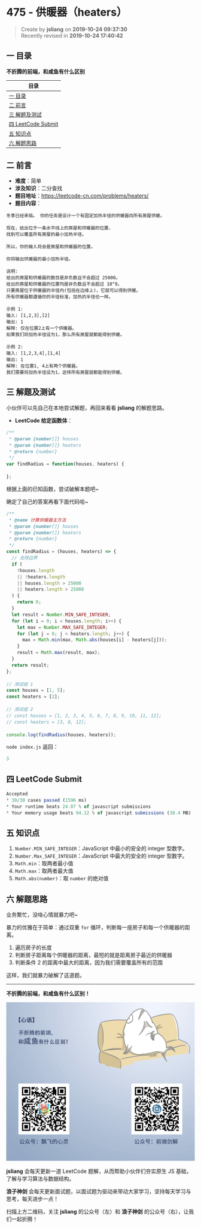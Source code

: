 475 - 供暖器（heaters）
===

> Create by **jsliang** on **2019-10-24 09:37:30**  
> Recently revised in **2019-10-24 17:40:42**

## <a name="chapter-one" id="chapter-one">一 目录</a>

**不折腾的前端，和咸鱼有什么区别**

| 目录 |
| --- | 
| [一 目录](#chapter-one) | 
| [二 前言](#chapter-two) |
| [三 解题及测试](#chapter-three) |
| [四 LeetCode Submit](#chapter-four) |
| [五 知识点](#chapter-five) |
| [六 解题思路](#chapter-six) |

## <a name="chapter-two" id="chapter-two">二 前言</a>



* **难度**：简单
* **涉及知识**：二分查找
* **题目地址**：https://leetcode-cn.com/problems/heaters/
* **题目内容**：

```
冬季已经来临。 你的任务是设计一个有固定加热半径的供暖器向所有房屋供暖。

现在，给出位于一条水平线上的房屋和供暖器的位置，
找到可以覆盖所有房屋的最小加热半径。

所以，你的输入将会是房屋和供暖器的位置。

你将输出供暖器的最小加热半径。

说明:
给出的房屋和供暖器的数目是非负数且不会超过 25000。
给出的房屋和供暖器的位置均是非负数且不会超过 10^9。
只要房屋位于供暖器的半径内(包括在边缘上)，它就可以得到供暖。
所有供暖器都遵循你的半径标准，加热的半径也一样。

示例 1:
输入: [1,2,3],[2]
输出: 1
解释: 仅在位置2上有一个供暖器。
如果我们将加热半径设为1，那么所有房屋就都能得到供暖。

示例 2:
输入: [1,2,3,4],[1,4]
输出: 1
解释: 在位置1, 4上有两个供暖器。
我们需要将加热半径设为1，这样所有房屋就都能得到供暖。
```

## <a name="chapter-three" id="chapter-three">三 解题及测试</a>



小伙伴可以先自己在本地尝试解题，再回来看看 **jsliang** 的解题思路。

* **LeetCode 给定函数体**：

```js
/**
 * @param {number[]} houses
 * @param {number[]} heaters
 * @return {number}
 */
var findRadius = function(houses, heaters) {
    
};
```

根据上面的已知函数，尝试破解本题吧~

确定了自己的答案再看下面代码哈~

```js
/**
 * @name 计算供暖器主方法
 * @param {number[]} houses
 * @param {number[]} heaters
 * @return {number}
 */
const findRadius = (houses, heaters) => {
  // 去除边界
  if (
    !houses.length
    || !heaters.length
    || houses.length > 25000
    || heaters.length > 25000
  ) {
    return 0;
  }
  let result = Number.MIN_SAFE_INTEGER;
  for (let i = 0; i < houses.length; i++) {
    let max = Number.MAX_SAFE_INTEGER;
    for (let j = 0; j < heaters.length; j++) {
      max = Math.min(max, Math.abs(houses[i] - heaters[j]));
    }
    result = Math.max(result, max);
  }
  return result;
};

// 测试组 1
const houses = [1, 5];
const heaters = [2];

// 测试组 2
// const houses = [1, 2, 3, 4, 5, 6, 7, 8, 9, 10, 11, 12];
// const heaters = [3, 8, 12];

console.log(findRadius(houses, heaters));
```

`node index.js` 返回：

```js
3
```

## <a name="chapter-four" id="chapter-four">四 LeetCode Submit</a>



```js
Accepted
* 30/30 cases passed (1596 ms)
* Your runtime beats 24.07 % of javascript submissions
* Your memory usage beats 94.12 % of javascript submissions (38.4 MB)
```

## <a name="chapter-five" id="chapter-five">五 知识点</a>



1. `Number.MIN_SAFE_INTEGER`：JavaScript 中最小的安全的 integer 型数字。
2. `Number.Max_SAFE_INTEGER`：JavaScript 中最大的安全的 integer 型数字。
3. `Math.min`：取两者最小值
4. `Math.max`：取两者最大值
5. `Math.abs(number)`：取 `number` 的绝对值

## <a name="chapter-six" id="chapter-six">六 解题思路</a>



业务繁忙，没啥心情就暴力吧~

暴力的优雅在于简单：通过双重 `for` 循环，判断每一座房子和每一个供暖器的距离。

1. 遍历房子的长度
2. 判断房子距离每个供暖器的距离，最短的就是距离房子最近的供暖器
3. 判断条件 2 的距离中最大的距离，因为我们需要覆盖所有的范围

这样，我们就暴力破解了这道题。

---

**不折腾的前端，和咸鱼有什么区别！**

![图](../../../public-repertory/img/z-index-small.png)

**jsliang** 会每天更新一道 LeetCode 题解，从而帮助小伙伴们夯实原生 JS 基础，了解与学习算法与数据结构。

**浪子神剑** 会每天更新面试题，以面试题为驱动来带动大家学习，坚持每天学习与思考，每天进步一点！

扫描上方二维码，关注 **jsliang** 的公众号（左）和 **浪子神剑** 的公众号（右），让我们一起折腾！

